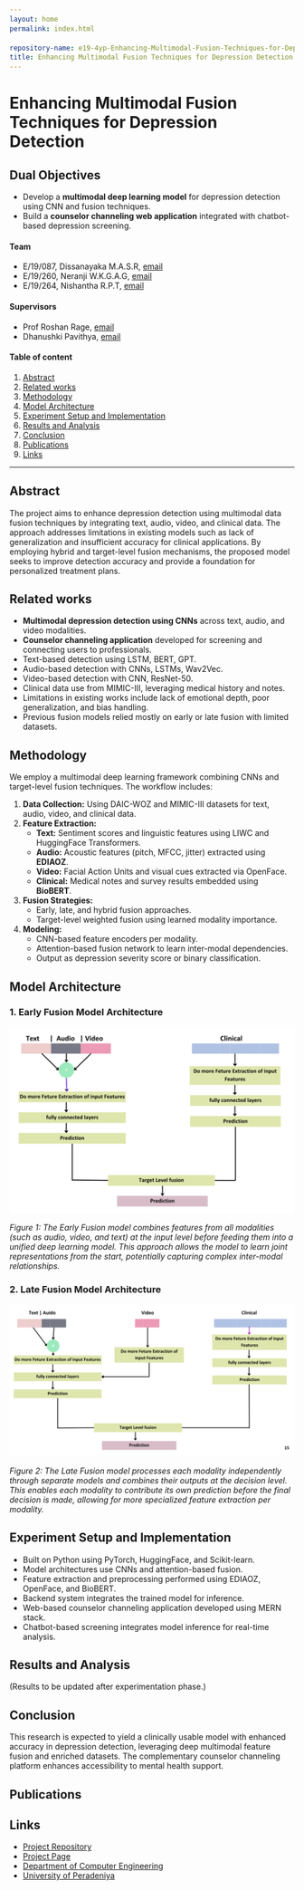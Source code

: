 ```yaml
---
layout: home
permalink: index.html

repository-name: e19-4yp-Enhancing-Multimodal-Fusion-Techniques-for-Depression-Detection
title: Enhancing Multimodal Fusion Techniques for Depression Detection
---
```


# Enhancing Multimodal Fusion Techniques for Depression Detection

## Dual Objectives

- Develop a **multimodal deep learning model** for depression detection using CNN and fusion techniques.
- Build a **counselor channeling web application** integrated with chatbot-based depression screening.

#### Team

- E/19/087, Dissanayaka M.A.S.R, [email](mailto:e19087@eng.pdn.ac.lk)
- E/19/260, Neranji W.K.G.A.G, [email](mailto:e19260@eng.pdn.ac.lk)
- E/19/264, Nishantha R.P.T, [email](mailto:e19264@eng.pdn.ac.lk)

#### Supervisors

- Prof Roshan Rage, [email](mailto:roshanr@eng.pdn.ac.lk)
- Dhanushki Pavithya, [email](mailto:e14240@ce.pdn.ac.lk)

#### Table of content

1. [Abstract](#abstract)
2. [Related works](#related-works)
3. [Methodology](#methodology)
4. [Model Architecture](#model-architecture)
5. [Experiment Setup and Implementation](#experiment-setup-and-implementation)
6. [Results and Analysis](#results-and-analysis)
7. [Conclusion](#conclusion)
8. [Publications](#publications)
9. [Links](#links)

---

## Abstract

The project aims to enhance depression detection using multimodal data fusion techniques by integrating text, audio, video, and clinical data. The approach addresses limitations in existing models such as lack of generalization and insufficient accuracy for clinical applications. By employing hybrid and target-level fusion mechanisms, the proposed model seeks to improve detection accuracy and provide a foundation for personalized treatment plans.

## Related works

- **Multimodal depression detection using CNNs** across text, audio, and video modalities.
- **Counselor channeling application** developed for screening and connecting users to professionals.
- Text-based detection using LSTM, BERT, GPT.
- Audio-based detection with CNNs, LSTMs, Wav2Vec.
- Video-based detection with CNN, ResNet-50.
- Clinical data use from MIMIC-III, leveraging medical history and notes.
- Limitations in existing works include lack of emotional depth, poor generalization, and bias handling.
- Previous fusion models relied mostly on early or late fusion with limited datasets.

## Methodology

We employ a multimodal deep learning framework combining CNNs and target-level fusion techniques. The workflow includes:

1. **Data Collection:** Using DAIC-WOZ and MIMIC-III datasets for text, audio, video, and clinical data.
2. **Feature Extraction:**
   - **Text:** Sentiment scores and linguistic features using LIWC and HuggingFace Transformers.
   - **Audio:** Acoustic features (pitch, MFCC, jitter) extracted using **EDIAOZ**.
   - **Video:** Facial Action Units and visual cues extracted via OpenFace.
   - **Clinical:** Medical notes and survey results embedded using **BioBERT**.
3. **Fusion Strategies:**
   - Early, late, and hybrid fusion approaches.
   - Target-level weighted fusion using learned modality importance.
4. **Modeling:**
   - CNN-based feature encoders per modality.
   - Attention-based fusion network to learn inter-modal dependencies.
   - Output as depression severity score or binary classification.

## Model Architecture

### 1. Early Fusion Model Architecture

![Early Fusion Model Architecture](./images/arc01.png)

*Figure 1: The Early Fusion model combines features from all modalities (such as audio, video, and text) at the input level before feeding them into a unified deep learning model. This approach allows the model to learn joint representations from the start, potentially capturing complex inter-modal relationships.*

### 2. Late Fusion Model Architecture

![Late Fusion Model Architecture](./images/arc02.png)

*Figure 2: The Late Fusion model processes each modality independently through separate models and combines their outputs at the decision level. This enables each modality to contribute its own prediction before the final decision is made, allowing for more specialized feature extraction per modality.*

## Experiment Setup and Implementation

- Built on Python using PyTorch, HuggingFace, and Scikit-learn.
- Model architectures use CNNs and attention-based fusion.
- Feature extraction and preprocessing performed using EDIAOZ, OpenFace, and BioBERT.
- Backend system integrates the trained model for inference.
- Web-based counselor channeling application developed using MERN stack.
- Chatbot-based screening integrates model inference for real-time analysis.

## Results and Analysis

(Results to be updated after experimentation phase.)

## Conclusion

This research is expected to yield a clinically usable model with enhanced accuracy in depression detection, leveraging deep multimodal feature fusion and enriched datasets. The complementary counselor channeling platform enhances accessibility to mental health support.

## Publications

<!-- Uncomment when available -->
<!-- 1. [Semester 7 report](./) -->
<!-- 2. [Semester 7 slides](./) -->
<!-- 3. [Semester 8 report](./) -->
<!-- 4. [Semester 8 slides](./) -->
<!-- 5. Dissanayaka M.A.S.R, Neranji W.K.G.A.G, Nishantha R.P.T. "Enhancing Multimodal Fusion Techniques for Depression Detection" (2025). [PDF](./) -->

## Links

- [Project Repository](https://github.com/cepdnaclk/e19-4yp-Enhancing-Multimodal-Fusion-Techniques-for-Depression-Detection)
- [Project Page](https://cepdnaclk.github.io/e19-4yp-Enhancing-Multimodal-Fusion-Techniques-for-Depression-Detection/)
- [Department of Computer Engineering](http://www.ce.pdn.ac.lk/)
- [University of Peradeniya](https://eng.pdn.ac.lk/)
